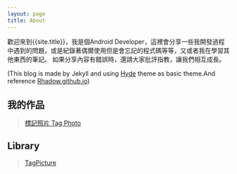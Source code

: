 ```yaml
---
layout: page
title: About
---
```


歡迎來到{{site.title}}，我是個Android Developer，這裡會分享一些我開發過程中遇到的問題，或是紀錄著偶爾使用但是會忘記的程式碼等等，又或者我在學習其他東西的筆記。
如果分享內容有錯誤時，還請大家批評指教，讓我們相互成長。

(This blog is made by Jekyll and using [Hyde](https://github.com/poole/hyde) theme as basic theme.And reference [Rhadow.github.io](https://github.com/Rhadow/Rhadow.github.io))

## 我的作品
>[標記照片 Tag Photo](https://play.google.com/store/apps/details?id=com.yiting.tagphoto)
>

## Library
>[TagPicture](https://github.com/t79111222/TagPicture)
